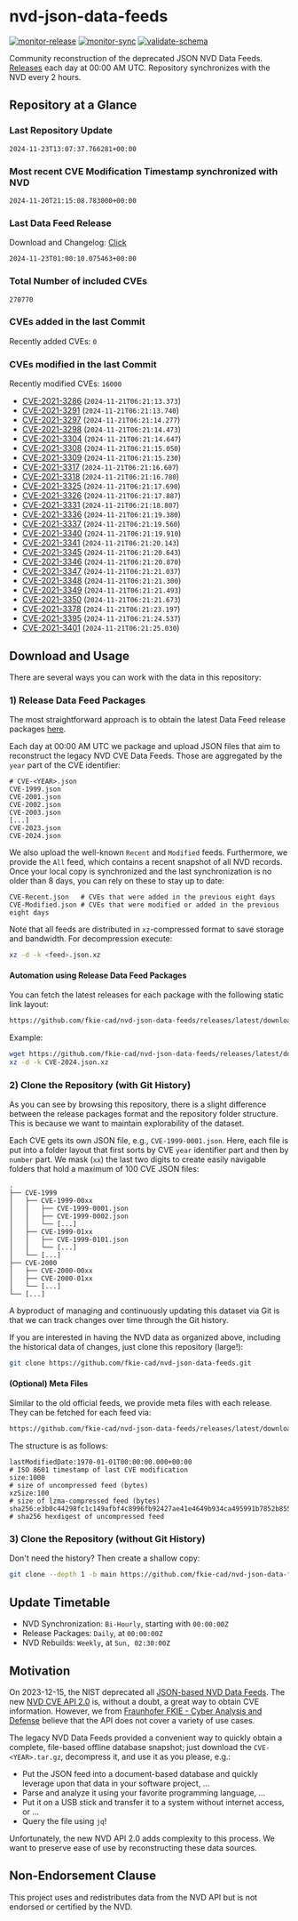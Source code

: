 # nvd-json-data-feeds

[![monitor-release](https://github.com/fkie-cad/nvd-json-data-feeds/actions/workflows/monitor_release.yml/badge.svg)](https://github.com/fkie-cad/nvd-json-data-feeds/actions/workflows/monitor_release.yml)
[![monitor-sync](https://github.com/fkie-cad/nvd-json-data-feeds/actions/workflows/monitor_sync.yml/badge.svg)](https://github.com/fkie-cad/nvd-json-data-feeds/actions/workflows/monitor_sync.yml)
[![validate-schema](https://github.com/fkie-cad/nvd-json-data-feeds/actions/workflows/validate_schema.yml/badge.svg)](https://github.com/fkie-cad/nvd-json-data-feeds/actions/workflows/validate_schema.yml)

Community reconstruction of the deprecated JSON NVD Data Feeds.
[Releases](https://github.com/fkie-cad/nvd-json-data-feeds/releases/latest) each day at 00:00 AM UTC.
Repository synchronizes with the NVD every 2 hours.

## Repository at a Glance

### Last Repository Update

```plain
2024-11-23T13:07:37.766281+00:00
```

### Most recent CVE Modification Timestamp synchronized with NVD

```plain
2024-11-20T21:15:08.783000+00:00
```

### Last Data Feed Release

Download and Changelog: [Click](https://github.com/fkie-cad/nvd-json-data-feeds/releases/latest)

```plain
2024-11-23T01:00:10.075463+00:00
```

### Total Number of included CVEs

```plain
270770
```

### CVEs added in the last Commit

Recently added CVEs: `0`



### CVEs modified in the last Commit

Recently modified CVEs: `16000`

- [CVE-2021-3286](CVE-2021/CVE-2021-32xx/CVE-2021-3286.json) (`2024-11-21T06:21:13.373`)
- [CVE-2021-3291](CVE-2021/CVE-2021-32xx/CVE-2021-3291.json) (`2024-11-21T06:21:13.740`)
- [CVE-2021-3297](CVE-2021/CVE-2021-32xx/CVE-2021-3297.json) (`2024-11-21T06:21:14.277`)
- [CVE-2021-3298](CVE-2021/CVE-2021-32xx/CVE-2021-3298.json) (`2024-11-21T06:21:14.473`)
- [CVE-2021-3304](CVE-2021/CVE-2021-33xx/CVE-2021-3304.json) (`2024-11-21T06:21:14.647`)
- [CVE-2021-3308](CVE-2021/CVE-2021-33xx/CVE-2021-3308.json) (`2024-11-21T06:21:15.050`)
- [CVE-2021-3309](CVE-2021/CVE-2021-33xx/CVE-2021-3309.json) (`2024-11-21T06:21:15.230`)
- [CVE-2021-3317](CVE-2021/CVE-2021-33xx/CVE-2021-3317.json) (`2024-11-21T06:21:16.607`)
- [CVE-2021-3318](CVE-2021/CVE-2021-33xx/CVE-2021-3318.json) (`2024-11-21T06:21:16.780`)
- [CVE-2021-3325](CVE-2021/CVE-2021-33xx/CVE-2021-3325.json) (`2024-11-21T06:21:17.690`)
- [CVE-2021-3326](CVE-2021/CVE-2021-33xx/CVE-2021-3326.json) (`2024-11-21T06:21:17.887`)
- [CVE-2021-3331](CVE-2021/CVE-2021-33xx/CVE-2021-3331.json) (`2024-11-21T06:21:18.807`)
- [CVE-2021-3336](CVE-2021/CVE-2021-33xx/CVE-2021-3336.json) (`2024-11-21T06:21:19.380`)
- [CVE-2021-3337](CVE-2021/CVE-2021-33xx/CVE-2021-3337.json) (`2024-11-21T06:21:19.560`)
- [CVE-2021-3340](CVE-2021/CVE-2021-33xx/CVE-2021-3340.json) (`2024-11-21T06:21:19.910`)
- [CVE-2021-3341](CVE-2021/CVE-2021-33xx/CVE-2021-3341.json) (`2024-11-21T06:21:20.143`)
- [CVE-2021-3345](CVE-2021/CVE-2021-33xx/CVE-2021-3345.json) (`2024-11-21T06:21:20.643`)
- [CVE-2021-3346](CVE-2021/CVE-2021-33xx/CVE-2021-3346.json) (`2024-11-21T06:21:20.870`)
- [CVE-2021-3347](CVE-2021/CVE-2021-33xx/CVE-2021-3347.json) (`2024-11-21T06:21:21.037`)
- [CVE-2021-3348](CVE-2021/CVE-2021-33xx/CVE-2021-3348.json) (`2024-11-21T06:21:21.300`)
- [CVE-2021-3349](CVE-2021/CVE-2021-33xx/CVE-2021-3349.json) (`2024-11-21T06:21:21.493`)
- [CVE-2021-3350](CVE-2021/CVE-2021-33xx/CVE-2021-3350.json) (`2024-11-21T06:21:21.673`)
- [CVE-2021-3378](CVE-2021/CVE-2021-33xx/CVE-2021-3378.json) (`2024-11-21T06:21:23.197`)
- [CVE-2021-3395](CVE-2021/CVE-2021-33xx/CVE-2021-3395.json) (`2024-11-21T06:21:24.537`)
- [CVE-2021-3401](CVE-2021/CVE-2021-34xx/CVE-2021-3401.json) (`2024-11-21T06:21:25.030`)


## Download and Usage

There are several ways you can work with the data in this repository:

### 1) Release Data Feed Packages

The most straightforward approach is to obtain the latest Data Feed release packages [here](https://github.com/fkie-cad/nvd-json-data-feeds/releases/latest).

Each day at 00:00 AM UTC we package and upload JSON files that aim to reconstruct the legacy NVD CVE Data Feeds.
Those are aggregated by the `year` part of the CVE identifier:

```
# CVE-<YEAR>.json
CVE-1999.json
CVE-2001.json
CVE-2002.json
CVE-2003.json
[...]
CVE-2023.json
CVE-2024.json
```

We also upload the well-known `Recent` and `Modified` feeds.
Furthermore, we provide the `All` feed, which contains a recent snapshot of all NVD records.
Once your local copy is synchronized and the last synchronization is no older than 8 days, you can rely on these to stay up to date:

```plain
CVE-Recent.json   # CVEs that were added in the previous eight days
CVE-Modified.json # CVEs that were modified or added in the previous eight days
```

Note that all feeds are distributed in `xz`-compressed format to save storage and bandwidth.
For decompression execute:

```sh
xz -d -k <feed>.json.xz
```

#### Automation using Release Data Feed Packages

You can fetch the latest releases for each package with the following static link layout:

```sh
https://github.com/fkie-cad/nvd-json-data-feeds/releases/latest/download/CVE-<YEAR>.json.xz
```

Example:

```sh
wget https://github.com/fkie-cad/nvd-json-data-feeds/releases/latest/download/CVE-2024.json.xz
xz -d -k CVE-2024.json.xz
```

### 2) Clone the Repository (with Git History)

As you can see by browsing this repository, there is a slight difference between the release packages format and the repository folder structure.
This is because we want to maintain explorability of the dataset.

Each CVE gets its own JSON file, e.g., `CVE-1999-0001.json`.
Here, each file is put into a folder layout that first sorts by CVE `year` identifier part and then by `number` part.
We mask (`xx`) the last two digits to create easily navigable folders that hold a maximum of 100 CVE JSON files:

```plain
.
├── CVE-1999
│   ├── CVE-1999-00xx
│   │   ├── CVE-1999-0001.json
│   │   ├── CVE-1999-0002.json
│   │   └── [...]
│   ├── CVE-1999-01xx
│   │   ├── CVE-1999-0101.json
│   │   └── [...]
│   └── [...]
├── CVE-2000
│   ├── CVE-2000-00xx
│   ├── CVE-2000-01xx
│   └── [...]
└── [...]
```

A byproduct of managing and continuously updating this dataset via Git is that we can track changes over time through the Git history.

If you are interested in having the NVD data as organized above, including the historical data of changes, just clone this repository (large!):

```sh
git clone https://github.com/fkie-cad/nvd-json-data-feeds.git
```

#### (Optional) Meta Files

Similar to the old official feeds, we provide meta files with each release. They can be fetched for each feed via:

```sh
https://github.com/fkie-cad/nvd-json-data-feeds/releases/latest/download/CVE-<YEAR>.meta
```

The structure is as follows:

```plain
lastModifiedDate:1970-01-01T00:00:00.000+00:00                          # ISO 8601 timestamp of last CVE modification
size:1000                                                               # size of uncompressed feed (bytes)
xzSize:100                                                              # size of lzma-compressed feed (bytes)
sha256:e3b0c44298fc1c149afbf4c8996fb92427ae41e4649b934ca495991b7852b855 # sha256 hexdigest of uncompressed feed
```

### 3) Clone the Repository (without Git History)

Don't need the history? Then create a shallow copy:

```sh
git clone --depth 1 -b main https://github.com/fkie-cad/nvd-json-data-feeds.git
```


## Update Timetable

* NVD Synchronization: `Bi-Hourly`, starting with `00:00:00Z`
* Release Packages: `Daily`, at `00:00:00Z`
* NVD Rebuilds: `Weekly`, at `Sun, 02:30:00Z`


## Motivation

On 2023-12-15, the NIST deprecated all [JSON-based NVD Data Feeds](https://nvd.nist.gov/vuln/data-feeds#divRetirementBanner-1).
The new [NVD CVE API 2.0](https://nvd.nist.gov/developers/vulnerabilities) is, without a doubt, a great way to obtain CVE information.
However, we from [Fraunhofer FKIE - Cyber Analysis and Defense](https://www.fkie.fraunhofer.de/en/departments/cad.html) believe that the API does not cover a variety of use cases.

The legacy NVD Data Feeds provided a convenient way to quickly obtain a complete, file-based offline database snapshot; just download the `CVE-<YEAR>.tar.gz`, decompress it, and use it as you please, e.g.:

- Put the JSON feed into a document-based database and quickly leverage upon that data in your software project, ...
- Parse and analyze it using your favorite programming language, ...
- Put it on a USB stick and transfer it to a system without internet access, or ...
- Query the file using `jq`!

Unfortunately, the new NVD API 2.0 adds complexity to this process.
We want to preserve ease of use by reconstructing these data sources.

## Non-Endorsement Clause

This project uses and redistributes data from the NVD API but is not endorsed or certified by the NVD.